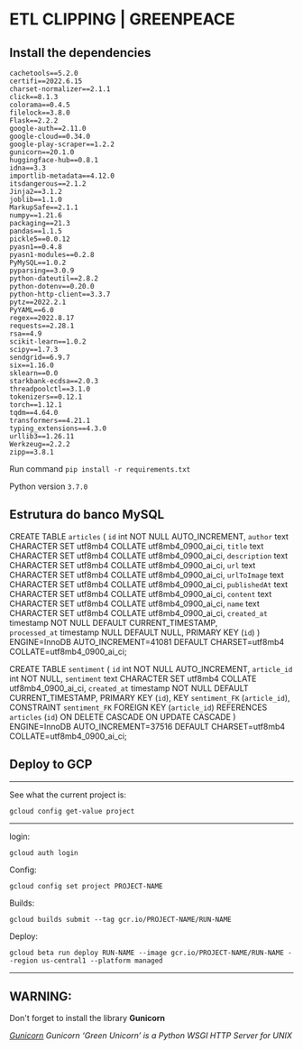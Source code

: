 # ETL CLIPPING | GREENPEACE

## Install the dependencies

```
cachetools==5.2.0
certifi==2022.6.15
charset-normalizer==2.1.1
click==8.1.3
colorama==0.4.5
filelock==3.8.0
Flask==2.2.2
google-auth==2.11.0
google-cloud==0.34.0
google-play-scraper==1.2.2
gunicorn==20.1.0
huggingface-hub==0.8.1
idna==3.3
importlib-metadata==4.12.0
itsdangerous==2.1.2
Jinja2==3.1.2
joblib==1.1.0
MarkupSafe==2.1.1
numpy==1.21.6
packaging==21.3
pandas==1.1.5
pickle5==0.0.12
pyasn1==0.4.8
pyasn1-modules==0.2.8
PyMySQL==1.0.2
pyparsing==3.0.9
python-dateutil==2.8.2
python-dotenv==0.20.0
python-http-client==3.3.7
pytz==2022.2.1
PyYAML==6.0
regex==2022.8.17
requests==2.28.1
rsa==4.9
scikit-learn==1.0.2
scipy==1.7.3
sendgrid==6.9.7
six==1.16.0
sklearn==0.0
starkbank-ecdsa==2.0.3
threadpoolctl==3.1.0
tokenizers==0.12.1
torch==1.12.1
tqdm==4.64.0
transformers==4.21.1
typing_extensions==4.3.0
urllib3==1.26.11
Werkzeug==2.2.2
zipp==3.8.1
```

Run command `pip install -r requirements.txt`

Python version `3.7.0`

## Estrutura do banco MySQL


CREATE TABLE `articles` (
  `id` int NOT NULL AUTO_INCREMENT,
  `author` text CHARACTER SET utf8mb4 COLLATE utf8mb4_0900_ai_ci,
  `title` text CHARACTER SET utf8mb4 COLLATE utf8mb4_0900_ai_ci,
  `description` text CHARACTER SET utf8mb4 COLLATE utf8mb4_0900_ai_ci,
  `url` text CHARACTER SET utf8mb4 COLLATE utf8mb4_0900_ai_ci,
  `urlToImage` text CHARACTER SET utf8mb4 COLLATE utf8mb4_0900_ai_ci,
  `publishedAt` text CHARACTER SET utf8mb4 COLLATE utf8mb4_0900_ai_ci,
  `content` text CHARACTER SET utf8mb4 COLLATE utf8mb4_0900_ai_ci,
  `name` text CHARACTER SET utf8mb4 COLLATE utf8mb4_0900_ai_ci,
  `created_at` timestamp NOT NULL DEFAULT CURRENT_TIMESTAMP,  
  `processed_at` timestamp NULL DEFAULT NULL,
  PRIMARY KEY (`id`)
) ENGINE=InnoDB AUTO_INCREMENT=41081 DEFAULT CHARSET=utf8mb4 COLLATE=utf8mb4_0900_ai_ci;


CREATE TABLE `sentiment` (
  `id` int NOT NULL AUTO_INCREMENT,
  `article_id` int NOT NULL,
  `sentiment` text CHARACTER SET utf8mb4 COLLATE utf8mb4_0900_ai_ci,
  `created_at` timestamp NOT NULL DEFAULT CURRENT_TIMESTAMP,
  PRIMARY KEY (`id`),
  KEY `sentiment_FK` (`article_id`),
  CONSTRAINT `sentiment_FK` FOREIGN KEY (`article_id`) REFERENCES `articles` (`id`) ON DELETE CASCADE ON UPDATE CASCADE
) ENGINE=InnoDB AUTO_INCREMENT=37516 DEFAULT CHARSET=utf8mb4 COLLATE=utf8mb4_0900_ai_ci;


## Deploy to GCP

___________

See what the current project is:

`gcloud config get-value project` 

___________

login:

`gcloud auth login`

Config:

`gcloud config set project PROJECT-NAME`

Builds:

`gcloud builds submit --tag gcr.io/PROJECT-NAME/RUN-NAME`

Deploy:

`gcloud beta run deploy RUN-NAME --image gcr.io/PROJECT-NAME/RUN-NAME --region us-central1 --platform managed`



___________



## WARNING:

Don't forget to install the library **Gunicorn**

*[Gunicorn](https://pypi.org/project/gunicorn/) Gunicorn ‘Green Unicorn’ is a Python WSGI HTTP Server for UNIX*